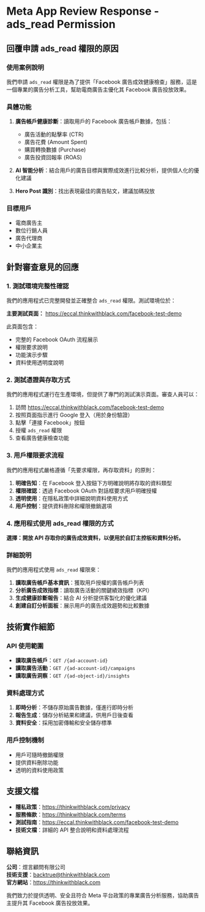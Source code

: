 # Meta App Review Response - ads_read Permission

## 回覆申請 ads_read 權限的原因

### 使用案例說明
我們申請 `ads_read` 權限是為了提供「Facebook 廣告成效健康檢查」服務，這是一個專業的廣告分析工具，幫助電商廣告主優化其 Facebook 廣告投放效果。

### 具體功能
1. **廣告帳戶健康診斷**：讀取用戶的 Facebook 廣告帳戶數據，包括：
   - 廣告活動的點擊率 (CTR)
   - 廣告花費 (Amount Spent)  
   - 購買轉換數據 (Purchase)
   - 廣告投資回報率 (ROAS)

2. **AI 智能分析**：結合用戶的廣告目標與實際成效進行比較分析，提供個人化的優化建議

3. **Hero Post 識別**：找出表現最佳的廣告貼文，建議加碼投放

### 目標用戶
- 電商廣告主
- 數位行銷人員
- 廣告代理商
- 中小企業主

## 針對審查意見的回應

### 1. 測試環境完整性確認
我們的應用程式已完整開發並正確整合 `ads_read` 權限。測試環境位於：

**主要測試頁面：** https://eccal.thinkwithblack.com/facebook-test-demo

此頁面包含：
- 完整的 Facebook OAuth 流程展示
- 權限要求說明
- 功能演示步驟
- 資料使用透明度說明

### 2. 測試憑證與存取方式
我們的應用程式運行在生產環境，但提供了專門的測試演示頁面。審查人員可以：

1. 訪問 https://eccal.thinkwithblack.com/facebook-test-demo
2. 按照頁面指示進行 Google 登入（用於身份驗證）
3. 點擊「連接 Facebook」按鈕
4. 授權 `ads_read` 權限
5. 查看廣告健康檢查功能

### 3. 用戶權限要求流程
我們的應用程式嚴格遵循「先要求權限，再存取資料」的原則：

1. **明確告知**：在 Facebook 登入按鈕下方明確說明將存取的資料類型
2. **權限確認**：透過 Facebook OAuth 對話框要求用戶明確授權
3. **透明使用**：在隱私政策中詳細說明資料使用方式
4. **用戶控制**：提供資料刪除和權限撤銷選項

### 4. 應用程式使用 ads_read 權限的方式

**選擇：開放 API 存取你的廣告成效資料，以便用於自訂主控板和資料分析。**

### 詳細說明
我們的應用程式使用 `ads_read` 權限來：

1. **讀取廣告帳戶基本資訊**：獲取用戶授權的廣告帳戶列表
2. **分析廣告成效指標**：讀取廣告活動的關鍵績效指標（KPI）
3. **生成健康診斷報告**：結合 AI 分析提供客製化的優化建議
4. **創建自訂分析面板**：展示用戶的廣告成效趨勢和比較數據

## 技術實作細節

### API 使用範圍
- **讀取廣告帳戶**：`GET /{ad-account-id}`
- **讀取廣告活動**：`GET /{ad-account-id}/campaigns`
- **讀取廣告洞察**：`GET /{ad-object-id}/insights`

### 資料處理方式
1. **即時分析**：不儲存原始廣告數據，僅進行即時分析
2. **報告生成**：儲存分析結果和建議，供用戶日後查看
3. **資料安全**：採用加密傳輸和安全儲存標準

### 用戶控制機制
- 用戶可隨時撤銷權限
- 提供資料刪除功能
- 透明的資料使用政策

## 支援文檔

- **隱私政策**：https://thinkwithblack.com/privacy
- **服務條款**：https://thinkwithblack.com/terms
- **測試指南**：https://eccal.thinkwithblack.com/facebook-test-demo
- **技術文檔**：詳細的 API 整合說明和資料處理流程

## 聯絡資訊

**公司**：煜言顧問有限公司  
**技術支援**：backtrue@thinkwithblack.com  
**官方網站**：https://thinkwithblack.com

我們致力於提供透明、安全且符合 Meta 平台政策的專業廣告分析服務，協助廣告主提升其 Facebook 廣告投放效果。